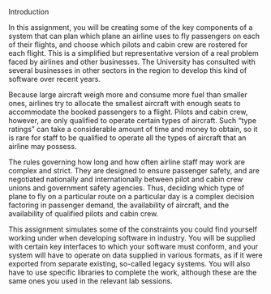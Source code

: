 Introduction

In this assignment, you will be creating some of the key components of a system that can plan which plane an airline uses to fly passengers on each of their flights, and choose which pilots and cabin crew are rostered for each flight. This is a simplified but representative version of a real problem faced by airlines and other businesses. The University has consulted with several businesses in other sectors in the region to develop this kind of software over recent years. 

Because large aircraft weigh more and consume more fuel than smaller ones, airlines try to allocate the smallest aircraft with enough seats to accommodate the booked passengers to a flight. Pilots and cabin crew, however, are only qualified to operate certain types of aircraft. Such “type ratings” can take a considerable amount of time and money to obtain, so it is rare for staff to be qualified to operate all the types of aircraft that an airline may possess. 

The rules governing how long and how often airline staff may work are complex and strict. They are designed to ensure passenger safety, and are negotiated nationally and internationally between pilot and cabin crew unions and government safety agencies. Thus, deciding which type of plane to fly on a particular route on a particular day is a complex decision factoring in passenger demand, the availability of aircraft, and the availability of qualified pilots and cabin crew. 

This assignment simulates some of the constraints you could find yourself working under when developing software in industry. You will be supplied with certain key interfaces to which your software must conform, and your system will have to operate on data supplied in various formats, as if it were exported from separate existing, so-called legacy systems. You will also have to use specific libraries to complete the work, although these are the same ones you used in the relevant lab sessions.

